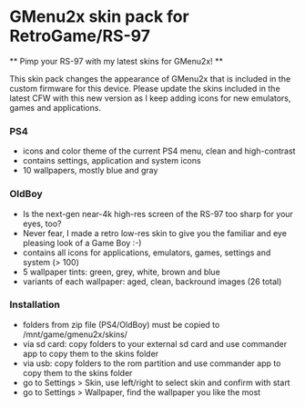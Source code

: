 # GMenu2x skin pack for RetroGame/RS-97

** Pimp your RS-97 with my latest skins for GMenu2x! **

This skin pack changes the appearance of GMenu2x that is included in the custom firmware for this device. Please update the skins included in the latest CFW with this new version as I keep adding icons for new emulators, games and applications.

### PS4
- icons and color theme of the current PS4 menu, clean and high-contrast
- contains settings, application and system icons
- 10 wallpapers, mostly blue and gray

### OldBoy
- Is the next-gen near-4k high-res screen of the RS-97 too sharp for your eyes, too?
- Never fear, I made a retro low-res skin to give you the familiar and eye pleasing look of a Game Boy :-)
- contains all icons for applications, emulators, games, settings and system (> 100)
- 5 wallpaper tints: green, grey, white, brown and blue
- variants of each wallpaper: aged, clean, backround images (26 total)

### Installation
- folders from zip file (PS4/OldBoy) must be copied to /mnt/game/gmenu2x/skins/
- via sd card: copy folders to your external sd card and use commander app to copy them to the skins folder
- via usb: copy folders to the rom partition and use commander app to copy them to the skins folder
- go to Settings > Skin, use left/right to select skin and confirm with start
- go to Settings > Wallpaper, find the wallpaper you like the most